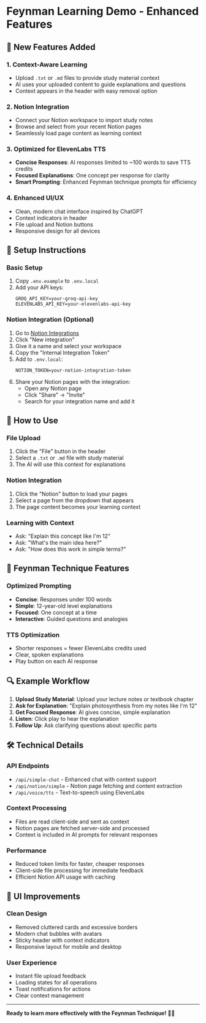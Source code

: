 # Feynman Learning Demo - Enhanced Features

## 🚀 New Features Added

### 1. **Context-Aware Learning**
- Upload `.txt` or `.md` files to provide study material context
- AI uses your uploaded content to guide explanations and questions
- Context appears in the header with easy removal option

### 2. **Notion Integration**
- Connect your Notion workspace to import study notes
- Browse and select from your recent Notion pages
- Seamlessly load page content as learning context

### 3. **Optimized for ElevenLabs TTS**
- **Concise Responses**: AI responses limited to ~100 words to save TTS credits
- **Focused Explanations**: One concept per response for clarity
- **Smart Prompting**: Enhanced Feynman technique prompts for efficiency

### 4. **Enhanced UI/UX**
- Clean, modern chat interface inspired by ChatGPT
- Context indicators in header
- File upload and Notion buttons
- Responsive design for all devices

## 🔧 Setup Instructions

### Basic Setup
1. Copy `.env.example` to `.env.local`
2. Add your API keys:
   ```
   GROQ_API_KEY=your-groq-api-key
   ELEVENLABS_API_KEY=your-elevenlabs-api-key
   ```

### Notion Integration (Optional)
1. Go to [Notion Integrations](https://www.notion.so/my-integrations)
2. Click "New integration"
3. Give it a name and select your workspace
4. Copy the "Internal Integration Token"
5. Add to `.env.local`:
   ```
   NOTION_TOKEN=your-notion-integration-token
   ```
6. Share your Notion pages with the integration:
   - Open any Notion page
   - Click "Share" → "Invite"
   - Search for your integration name and add it

## 📝 How to Use

### File Upload
1. Click the "File" button in the header
2. Select a `.txt` or `.md` file with study material
3. The AI will use this context for explanations

### Notion Integration
1. Click the "Notion" button to load your pages
2. Select a page from the dropdown that appears
3. The page content becomes your learning context

### Learning with Context
- Ask: "Explain this concept like I'm 12"
- Ask: "What's the main idea here?"
- Ask: "How does this work in simple terms?"

## 🎯 Feynman Technique Features

### Optimized Prompting
- **Concise**: Responses under 100 words
- **Simple**: 12-year-old level explanations
- **Focused**: One concept at a time
- **Interactive**: Guided questions and analogies

### TTS Optimization
- Shorter responses = fewer ElevenLabs credits used
- Clear, spoken explanations
- Play button on each AI response

## 🔍 Example Workflow

1. **Upload Study Material**: Upload your lecture notes or textbook chapter
2. **Ask for Explanation**: "Explain photosynthesis from my notes like I'm 12"
3. **Get Focused Response**: AI gives concise, simple explanation
4. **Listen**: Click play to hear the explanation
5. **Follow Up**: Ask clarifying questions about specific parts

## 🛠 Technical Details

### API Endpoints
- `/api/simple-chat` - Enhanced chat with context support
- `/api/notion/simple` - Notion page fetching and content extraction
- `/api/voice/tts` - Text-to-speech using ElevenLabs

### Context Processing
- Files are read client-side and sent as context
- Notion pages are fetched server-side and processed
- Context is included in AI prompts for relevant responses

### Performance
- Reduced token limits for faster, cheaper responses
- Client-side file processing for immediate feedback
- Efficient Notion API usage with caching

## 🎨 UI Improvements

### Clean Design
- Removed cluttered cards and excessive borders
- Modern chat bubbles with avatars
- Sticky header with context indicators
- Responsive layout for mobile and desktop

### User Experience
- Instant file upload feedback
- Loading states for all operations
- Toast notifications for actions
- Clear context management

---

**Ready to learn more effectively with the Feynman Technique!** 🧠✨
